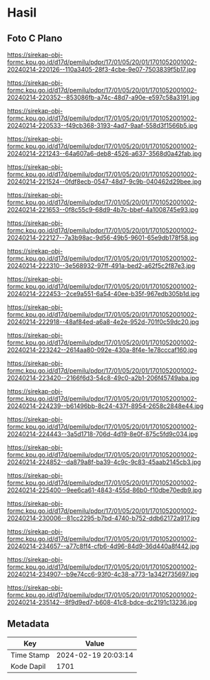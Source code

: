# Hasil

## Foto C Plano

https://sirekap-obj-formc.kpu.go.id/d17d/pemilu/pdpr/17/01/05/20/01/1701052001002-20240214-220126--110a3405-28f3-4cbe-9e07-7503839f5b17.jpg

https://sirekap-obj-formc.kpu.go.id/d17d/pemilu/pdpr/17/01/05/20/01/1701052001002-20240214-220352--853086fb-a74c-48d7-a90e-e597c58a3191.jpg

https://sirekap-obj-formc.kpu.go.id/d17d/pemilu/pdpr/17/01/05/20/01/1701052001002-20240214-220533--f49cb368-3193-4ad7-9aaf-558d3f1566b5.jpg

https://sirekap-obj-formc.kpu.go.id/d17d/pemilu/pdpr/17/01/05/20/01/1701052001002-20240214-221243--64a607a6-deb8-4526-a637-3568d0a42fab.jpg

https://sirekap-obj-formc.kpu.go.id/d17d/pemilu/pdpr/17/01/05/20/01/1701052001002-20240214-221524--0fdf8ecb-0547-48d7-9c9b-040462d29bee.jpg

https://sirekap-obj-formc.kpu.go.id/d17d/pemilu/pdpr/17/01/05/20/01/1701052001002-20240214-221653--0f8c55c9-68d9-4b7c-bbef-4a1008745e93.jpg

https://sirekap-obj-formc.kpu.go.id/d17d/pemilu/pdpr/17/01/05/20/01/1701052001002-20240214-222127--7a3b98ac-9d56-49b5-9601-65e9db178f58.jpg

https://sirekap-obj-formc.kpu.go.id/d17d/pemilu/pdpr/17/01/05/20/01/1701052001002-20240214-222310--3e568932-97ff-491a-bed2-a62f5c2f87e3.jpg

https://sirekap-obj-formc.kpu.go.id/d17d/pemilu/pdpr/17/01/05/20/01/1701052001002-20240214-222453--2ce9a551-6a54-40ee-b35f-967edb305b1d.jpg

https://sirekap-obj-formc.kpu.go.id/d17d/pemilu/pdpr/17/01/05/20/01/1701052001002-20240214-222918--48af84ed-a6a8-4e2e-952d-701f0c59dc20.jpg

https://sirekap-obj-formc.kpu.go.id/d17d/pemilu/pdpr/17/01/05/20/01/1701052001002-20240214-223242--2614aa80-092e-430a-8f4e-1e78cccaf160.jpg

https://sirekap-obj-formc.kpu.go.id/d17d/pemilu/pdpr/17/01/05/20/01/1701052001002-20240214-223420--2166f6d3-54c8-49c0-a2b1-206f45749aba.jpg

https://sirekap-obj-formc.kpu.go.id/d17d/pemilu/pdpr/17/01/05/20/01/1701052001002-20240214-224239--b61496bb-8c24-437f-8954-2658c2848e44.jpg

https://sirekap-obj-formc.kpu.go.id/d17d/pemilu/pdpr/17/01/05/20/01/1701052001002-20240214-224443--3a5d1718-706d-4d19-8e0f-875c5fd9c034.jpg

https://sirekap-obj-formc.kpu.go.id/d17d/pemilu/pdpr/17/01/05/20/01/1701052001002-20240214-224852--da879a8f-ba39-4c9c-9c83-45aab2145cb3.jpg

https://sirekap-obj-formc.kpu.go.id/d17d/pemilu/pdpr/17/01/05/20/01/1701052001002-20240214-225400--9ee6ca61-4843-455d-86b0-f10dbe70edb9.jpg

https://sirekap-obj-formc.kpu.go.id/d17d/pemilu/pdpr/17/01/05/20/01/1701052001002-20240214-230006--81cc2295-b7bd-4740-b752-ddb62172a917.jpg

https://sirekap-obj-formc.kpu.go.id/d17d/pemilu/pdpr/17/01/05/20/01/1701052001002-20240214-234657--a77c8ff4-cfb6-4d96-84d9-36d440a8f442.jpg

https://sirekap-obj-formc.kpu.go.id/d17d/pemilu/pdpr/17/01/05/20/01/1701052001002-20240214-234907--b9e74cc6-93f0-4c38-a773-1a342f735697.jpg

https://sirekap-obj-formc.kpu.go.id/d17d/pemilu/pdpr/17/01/05/20/01/1701052001002-20240214-235142--8f9d9ed7-b608-41c8-bdce-dc2191c13236.jpg


## Metadata

| Key        | Value               |
| ---------- | ------------------- |
| Time Stamp | 2024-02-19 20:03:14 |
| Kode Dapil | 1701                |



